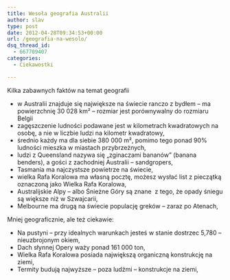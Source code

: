 ```yaml
---
title: Wesoła geografia Australii
author: slav
type: post
date: 2012-04-28T09:34:53+00:00
url: /geografia-na-wesolo/
dsq_thread_id:
  - 667709407
categories:
  - Ciekawostki

---
```

Kilka zabawnych faktów na temat geografii

<!--more-->

  * w Australii znajduje się największe na świecie ranczo z bydłem &#8211; ma powierzchnię 30 028 km² &#8211; rozmiar jest porównywalny do rozmiaru Belgii
  * zagęszczenie ludności podawane jest w kilometrach kwadratowych na osobę, a nie w liczbie ludzi na kilometr kwadratowy,
  * średnio każdy ma dla siebie 380 000 m², pomimo tego ponad 90% ludności mieszka w miastach przybrzeżnych,
  * ludzi z Queensland nazywa się &#8222;zginaczami bananów&#8221; (banana benders), a gości z zachodniej Australii &#8211; sandgropers,
  * Tasmania ma najczystsze powietrze na świecie,
  * wielka Rafa Koralowa ma własną pocztę, możesz wysłać list z pieczątką oznaczoną jako Wielka Rafa Koralowa,
  * Australijskie Alpy &#8211; albo Śnieżne Góry są znane  z tego, że opady śniegu są większe niż w Szwajcarii,
  * Melbourne ma drugą na świecie populację greków &#8211; zaraz po Atenach,

<!--more-->


  Mniej geograficznie, ale też ciekawie:

 * Na pustyni &#8211; przy idealnych warunkach jesteś w stanie dostrzec 5,780 &#8211; nieuzbrojonym okiem,
 * Dach słynnej Opery waży ponad 161 000 ton,
 * Wielka Rafa Koralowa posiada największą organiczną konstrukcję na ziemi,
 * Termity budują najwyższe &#8211; poza ludźmi &#8211; konstrukcje na ziemi,
   